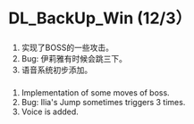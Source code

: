 # DL_BackUp_Win (12/3）

#####
1. 实现了BOSS的一些攻击。
2. Bug: 伊莉雅有时候会跳三下。
3. 语音系统初步添加。

#####
1. Implementation of some moves of boss.
2. Bug: Ilia's Jump sometimes triggers 3 times.
3. Voice is added.

